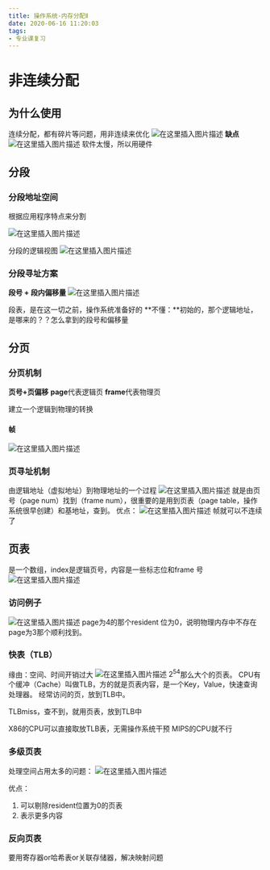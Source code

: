 ```yaml
---
title: 操作系统-内存分配Ⅱ
date: 2020-06-16 11:20:03
tags:
- 专业课复习
---
```


# 非连续分配
## 为什么使用
连续分配，都有碎片等问题，用非连续来优化
![在这里插入图片描述](https://img-blog.csdnimg.cn/20200616094733445.png?x-oss-process=image/watermark,type_ZmFuZ3poZW5naGVpdGk,shadow_10,text_aHR0cHM6Ly9ibG9nLmNzZG4ubmV0L3dlaXhpbl80MTA3NTIxNQ==,size_16,color_FFFFFF,t_70)
**缺点**
![在这里插入图片描述](https://img-blog.csdnimg.cn/20200616094844901.png?x-oss-process=image/watermark,type_ZmFuZ3poZW5naGVpdGk,shadow_10,text_aHR0cHM6Ly9ibG9nLmNzZG4ubmV0L3dlaXhpbl80MTA3NTIxNQ==,size_16,color_FFFFFF,t_70)
软件太慢，所以用硬件
## 分段
### 分段地址空间
根据应用程序特点来分割

![在这里插入图片描述](https://img-blog.csdnimg.cn/20200616095043124.png?x-oss-process=image/watermark,type_ZmFuZ3poZW5naGVpdGk,shadow_10,text_aHR0cHM6Ly9ibG9nLmNzZG4ubmV0L3dlaXhpbl80MTA3NTIxNQ==,size_16,color_FFFFFF,t_70)

分段的逻辑视图
![在这里插入图片描述](https://img-blog.csdnimg.cn/20200616095201957.png?x-oss-process=image/watermark,type_ZmFuZ3poZW5naGVpdGk,shadow_10,text_aHR0cHM6Ly9ibG9nLmNzZG4ubmV0L3dlaXhpbl80MTA3NTIxNQ==,size_16,color_FFFFFF,t_70)

### 分段寻址方案
**段号 + 段内偏移量**
![在这里插入图片描述](https://img-blog.csdnimg.cn/20200616101323289.png?x-oss-process=image/watermark,type_ZmFuZ3poZW5naGVpdGk,shadow_10,text_aHR0cHM6Ly9ibG9nLmNzZG4ubmV0L3dlaXhpbl80MTA3NTIxNQ==,size_16,color_FFFFFF,t_70)

段表，是在这一切之前，操作系统准备好的
**不懂：**初始的，那个逻辑地址，是哪来的？？怎么拿到的段号和偏移量
## 分页
### 分页机制
**页号+页偏移**
**page**代表逻辑页
**frame**代表物理页

建立一个逻辑到物理的转换

#### 帧
![在这里插入图片描述](https://img-blog.csdnimg.cn/20200616102522734.png?x-oss-process=image/watermark,type_ZmFuZ3poZW5naGVpdGk,shadow_10,text_aHR0cHM6Ly9ibG9nLmNzZG4ubmV0L3dlaXhpbl80MTA3NTIxNQ==,size_16,color_FFFFFF,t_70)

### 页寻址机制
由逻辑地址（虚拟地址）到物理地址的一个过程
![在这里插入图片描述](https://img-blog.csdnimg.cn/20200616103435268.png?x-oss-process=image/watermark,type_ZmFuZ3poZW5naGVpdGk,shadow_10,text_aHR0cHM6Ly9ibG9nLmNzZG4ubmV0L3dlaXhpbl80MTA3NTIxNQ==,size_16,color_FFFFFF,t_70)
就是由页号（page num）找到（frame num），很重要的是用到页表（page table，操作系统很早创建）和基地址，查到。
优点：
![在这里插入图片描述](https://img-blog.csdnimg.cn/20200616103754946.png?x-oss-process=image/watermark,type_ZmFuZ3poZW5naGVpdGk,shadow_10,text_aHR0cHM6Ly9ibG9nLmNzZG4ubmV0L3dlaXhpbl80MTA3NTIxNQ==,size_16,color_FFFFFF,t_70)
帧就可以不连续了

## 页表
是一个数组，index是逻辑页号，内容是一些标志位和frame 号
![在这里插入图片描述](https://img-blog.csdnimg.cn/20200616104358325.png?x-oss-process=image/watermark,type_ZmFuZ3poZW5naGVpdGk,shadow_10,text_aHR0cHM6Ly9ibG9nLmNzZG4ubmV0L3dlaXhpbl80MTA3NTIxNQ==,size_16,color_FFFFFF,t_70)
### 访问例子
![在这里插入图片描述](https://img-blog.csdnimg.cn/20200616104839251.png?x-oss-process=image/watermark,type_ZmFuZ3poZW5naGVpdGk,shadow_10,text_aHR0cHM6Ly9ibG9nLmNzZG4ubmV0L3dlaXhpbl80MTA3NTIxNQ==,size_16,color_FFFFFF,t_70)
page为4的那个resident 位为0，说明物理内存中不存在
page为3那个顺利找到。

### 快表（TLB）
缘由：空间、时间开销过大
![在这里插入图片描述](https://img-blog.csdnimg.cn/20200616105158988.png?x-oss-process=image/watermark,type_ZmFuZ3poZW5naGVpdGk,shadow_10,text_aHR0cHM6Ly9ibG9nLmNzZG4ubmV0L3dlaXhpbl80MTA3NTIxNQ==,size_16,color_FFFFFF,t_70)
$2^{54}$那么大个的页表。
CPU有个缓冲（Cache）叫做TLB，方的就是页表内容，是一个Key，Value，快速查询处理器。
经常访问的页，放到TLB中。

TLBmiss，查不到，就用页表，放到TLB中

X86的CPU可以直接取放TLB表，无需操作系统干预
MIPS的CPU就不行

### 多级页表
处理空间占用太多的问题：
![在这里插入图片描述](https://img-blog.csdnimg.cn/20200616110445412.png?x-oss-process=image/watermark,type_ZmFuZ3poZW5naGVpdGk,shadow_10,text_aHR0cHM6Ly9ibG9nLmNzZG4ubmV0L3dlaXhpbl80MTA3NTIxNQ==,size_16,color_FFFFFF,t_70)

优点：
1. 可以剔除resident位置为0的页表
2. 表示更多内容

### 反向页表
要用寄存器or哈希表or关联存储器，解决映射问题